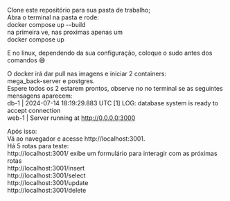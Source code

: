 Clone este repositório para sua pasta de trabalho;<br>
Abra o terminal na pasta e rode: <br>
    docker compose up --build<br>
na primeira ve, nas proximas apenas um<br>
    docker compose up<br>

E no linux, dependendo da sua configuração, coloque o sudo antes dos comandos :smile:
    
O docker irá dar pull nas imagens e iniciar 2 containers:<br>
mega_back-server e postgres.<br>
Espere todos os 2 estarem prontos, observe no no terminal se as seguintes mensagens aparecem:<br>
    db-1       | 2024-07-14 18:19:29.883 UTC [1] LOG:  database system is ready to accept connection<br>
    web-1      | Server running at http://0.0.0.0:3000<br>

Após isso: <br>
Vá ao navegador e acesse http://localhost:3001. <br>
Há 5 rotas para teste:<br>
http://localhost:3001/ exibe um formulário para interagir com as próximas rotas<br>
http://localhost:3001/insert<br>
http://localhost:3001/select<br> 
http://localhost:3001/update<br>
http://localhost:3001/delete
